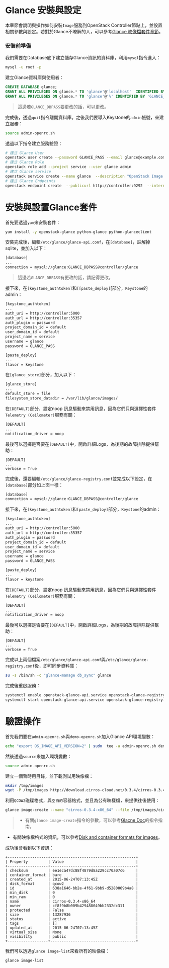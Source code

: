 # Glance 安裝與設定
本章節會說明與操作如何安裝```Image```服務到OpenStack Controller節點上，並設置相關參數與設定。若對於Glance不瞭解的人，可以參考[Glance 映像檔套件章節](glance.html)。

### 安裝前準備
我們需要在Database底下建立儲存Glance資訊的資料庫，利用```mysql```指令進入：
```sh
mysql -u root -p
```
建立Glance資料庫與使用者：
```sql
CREATE DATABASE glance;
GRANT ALL PRIVILEGES ON glance.* TO 'glance'@'localhost'  IDENTIFIED BY 'GLANCE_DBPASS';
GRANT ALL PRIVILEGES ON glance.* TO 'glance'@'%' IDENTIFIED BY 'GLANCE_DBPASS';
```
> 這邊若```GLANCE_DBPASS```要更改的話，可以更改。

完成後，透過```quit```指令離開資料庫。之後我們要導入Keystone的```admin```帳號，來建立服務：
```sh
source admin-openrc.sh
```
透過以下指令建立服務驗證：
```sh
# 建立 Glance User
openstack user create --password GLANCE_PASS --email glance@example.com glance
# 建立 Glance Role
openstack role add --project service --user glance admin
# 建立 Glance service
openstack service create --name glance  --description "OpenStack Image service" image
# 建立 Glance Endpoints
openstack endpoint create  --publicurl http://controller:9292  --internalurl http://controller:9292  --adminurl http://controller:9292  --region RegionOne image
```

# 安裝與設置Glance套件
首先要透過```yum```來安裝套件：
```sh
yum install -y openstack-glance python-glance python-glanceclient
```
安裝完成後，編輯```/etc/glance/glance-api.conf```，在```[database]```，註解掉sqlite，並加入以下：
```sh
[database]
...
connection = mysql://glance:GLANCE_DBPASS@controller/glance
```
> 這邊若```GLANCE_DBPASS```有更改的話，請記得更改。

接下來，在```[keystone_authtoken]```和```[[paste_deploy]```[部分，```Keystone```的admin：
```sh
[keystone_authtoken]
...
auth_uri = http://controller:5000
auth_url = http://controller:35357
auth_plugin = password
project_domain_id = default
user_domain_id = default
project_name = service
username = glance
password = GLANCE_PASS

[paste_deploy]
...
flavor = keystone
```
在```[glance_store]```部分，加入以下：
```sh
[glance_store]
...
default_store = file
filesystem_store_datadir = /var/lib/glance/images/
```
在```[DEFAULT]```部分，設定noop 訊息驅動來禁用訊息，因為它們只與選擇性套件```Telemetry (Ceilometer)```服務有關：
```sh
[DEFAULT]
...
notification_driver = noop
```
最後可以選擇是否要在```[DEFAULT]```中，開啟詳細Logs，為後期的故障排除提供幫助：
```
[DEFAULT]
...
verbose = True
```
完成後，還要編輯```/etc/glance/glance-registry.conf```並完成以下設定，在```[database]```部分如上面一樣：
```sh
[database]
connection = mysql://glance:GLANCE_DBPASS@controller/glance
```
接下來，在```[keystone_authtoken]```和```[paste_deploy]```部分，```Keystone```的admin：
```sh
[keystone_authtoken]
...
auth_uri = http://controller:5000
auth_url = http://controller:35357
auth_plugin = password
project_domain_id = default
user_domain_id = default
project_name = service
username = glance
password = GLANCE_PASS

[paste_deploy]
...
flavor = keystone
```
在```[DEFAULT]```部分，設定noop 訊息驅動來禁用訊息，因為它們只與選擇性套件```Telemetry (Ceilometer)```服務有關：
```sh
[DEFAULT]
...
notification_driver = noop
```
最後可以選擇是否要在```[DEFAULT]```中，開啟詳細Logs，為後期的故障排除提供幫助：
```
[DEFAULT]
...
verbose = True
```
完成以上兩個檔案```/etc/glance/glance-api.conf```與```/etc/glance/glance-registry.conf```後，即可同步資料庫：
```sh
su -s /bin/sh -c "glance-manage db_sync" glance
```
完成後重啟服務：
```sh
systemctl enable openstack-glance-api.service openstack-glance-registry.service
systemctl start openstack-glance-api.service openstack-glance-registry.service
```
# 驗證操作
首先我們要在```admin-openrc.sh```與```demo-openrc.sh```加入Glance API環境變數：
```sh
echo "export OS_IMAGE_API_VERSION=2" | sudo  tee -a admin-openrc.sh demo-openrc.sh
```
然後透過```source```來加入環境變數：
```sh
source admin-openrc.sh
```
建立一個暫時用目錄，並下載測試用映像檔：
```sh
mkdir /tmp/images
wget -P /tmp/images http://download.cirros-cloud.net/0.3.4/cirros-0.3.4-x86_64-disk.img
```
利用```QCOW2```磁碟格式，與```空白的```容器格式，並且為公有映樣檔，來提供往後使用：
```sh
glance image-create --name "cirros-0.3.4-x86_64" --file /tmp/images/cirros-0.3.4-x86_64-disk.img  --disk-format qcow2 --container-format bare --visibility public --progress
```
> * 有關```glance image-create```指令的參數，可以參考[Glacne Doc](http://docs.openstack.org/cli-reference/content/glanceclient_commands.html#glanceclient_subcommand_image-create)的指令指南。
* 有關映像檔格式的資訊，可以參考[Disk and container formats for images](http://docs.openstack.org/image-guide/content/image-formats.html)。

成功後會看到以下資訊：
```
+------------------+--------------------------------------+
| Property         | Value                                |
+------------------+--------------------------------------+
| checksum         | ee1eca47dc88f4879d8a229cc70a07c6     |
| container_format | bare                                 |
| created_at       | 2015-06-24T07:13:45Z                 |
| disk_format      | qcow2                                |
| id               | 638a1646-bb2e-4f61-9bb9-d5280069b4a8 |
| min_disk         | 0                                    |
| min_ram          | 0                                    |
| name             | cirros-0.3.4-x86_64                  |
| owner            | cf8f9b8b009b429488049bb2332dc311     |
| protected        | False                                |
| size             | 13287936                             |
| status           | active                               |
| tags             | []                                   |
| updated_at       | 2015-06-24T07:13:45Z                 |
| virtual_size     | None                                 |
| visibility       | public                               |
+------------------+--------------------------------------+
```
我們可以透過```glance image-list```來看所有的映像檔：
```sh
glance image-list
```
